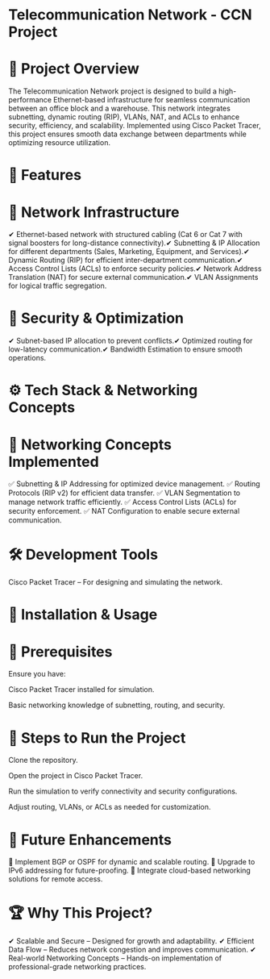 # Telecommunication Network - CCN Project

# 📌 Project Overview

The Telecommunication Network project is designed to build a high-performance Ethernet-based infrastructure for seamless communication between an office block and a warehouse. This network integrates subnetting, dynamic routing (RIP), VLANs, NAT, and ACLs to enhance security, efficiency, and scalability. Implemented using Cisco Packet Tracer, this project ensures smooth data exchange between departments while optimizing resource utilization.

# 🚀 Features

# 🔹 Network Infrastructure

✔ Ethernet-based network with structured cabling (Cat 6 or Cat 7 with signal boosters for long-distance connectivity).✔ Subnetting & IP Allocation for different departments (Sales, Marketing, Equipment, and Services).✔ Dynamic Routing (RIP) for efficient inter-department communication.✔ Access Control Lists (ACLs) to enforce security policies.✔ Network Address Translation (NAT) for secure external communication.✔ VLAN Assignments for logical traffic segregation.

# 🔹 Security & Optimization

✔ Subnet-based IP allocation to prevent conflicts.✔ Optimized routing for low-latency communication.✔ Bandwidth Estimation to ensure smooth operations.

# ⚙ Tech Stack & Networking Concepts

# 🔹 Networking Concepts Implemented

✅ Subnetting & IP Addressing for optimized device management.
✅ Routing Protocols (RIP v2) for efficient data transfer.
✅ VLAN Segmentation to manage network traffic efficiently.
✅ Access Control Lists (ACLs) for security enforcement.
✅ NAT Configuration to enable secure external communication.

# 🛠 Development Tools

Cisco Packet Tracer – For designing and simulating the network.

# 📖 Installation & Usage

# 🔧 Prerequisites

Ensure you have:

Cisco Packet Tracer installed for simulation.

Basic networking knowledge of subnetting, routing, and security.

# 🚀 Steps to Run the Project

Clone the repository.

Open the project in Cisco Packet Tracer.

Run the simulation to verify connectivity and security configurations.

Adjust routing, VLANs, or ACLs as needed for customization.

# 📌 Future Enhancements

🔹 Implement BGP or OSPF for dynamic and scalable routing.
🔹 Upgrade to IPv6 addressing for future-proofing.
🔹 Integrate cloud-based networking solutions for remote access.

# 🏆 Why This Project?

✔ Scalable and Secure – Designed for growth and adaptability.
✔ Efficient Data Flow – Reduces network congestion and improves communication.
✔ Real-world Networking Concepts – Hands-on implementation of professional-grade networking practices.

